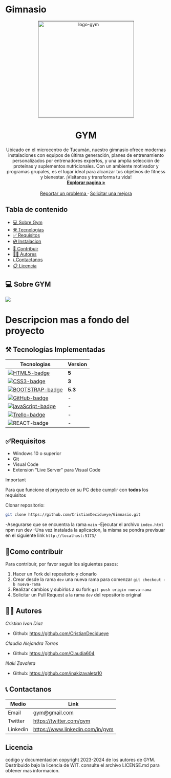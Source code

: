 <!-- Readme -->
# Gimnasio
<div align= "center">
    <a href=''>
    <img src='.././/assets/logoReadme.jpg' alt='logo-gym' width='300'/>
    </a>
    <h1>GYM</h1>
    <p>
     Ubicado en el microcentro de Tucumán, nuestro gimnasio ofrece modernas instalaciones con equipos de última generación, planes de entrenamiento personalizados por entrenadores expertos, y una amplia selección de proteínas y suplementos nutricionales. Con un ambiente motivador y programas grupales, es el lugar ideal para alcanzar tus objetivos de fitness y bienestar. ¡Visítanos y transforma tu vida!
    <br>
    <a href=''>
    <strong>Explorar pagina » </strong>
    </a>
    <br>
    <br>
    <a href=''>
    Reportar un problema
    </a>
    ·
    <a href=''>
    Solicitar una mejora
    </a>
    </p>
</div>

## Tabla de contenido

- [💻 Sobre Gym](#💻-sobre-gym)
- [⚒️ Tecnologias](#⚒️-tecnologías-implementadas)
- [✅ Requisitos](#✅requisitos)
- [💿 Instalacion](#💿instalacion-y-uso)
- [🤝 Contribuir](#🤝como-contribuir)
- [👩‍💻 Autores](#👩‍💻-autores)
- [📞 Contactanos](#📞-contactanos)
- [📋 Licencia](#licencia)

## 💻 Sobre GYM
<img src="./img/nuestroLocal.jpg" />

# Descripcion mas a fondo del proyecto

## ⚒️ Tecnologías Implementadas

| Tecnologias                           | Version |
| ------------------------------------- | ------- |
| [![HTML5-badge]][HTML-url]            | **5**   |
| [![CSS3-badge]][CSS3-url]             | **3**   |
| [![BOOTSTRAP-badge]][BOOTSTRAP-url]   | **5.3** |
| [![GitHub-badge]][GitHub-url]         | -       |
| [![javaScript-badge]][javaScript-url] | -       |
| [![Trello-badge]][Trello-url]         | -       |
| ![REACT-badge]          | -       |

## ✅Requisitos

- Windows 10 o superior
- Git
- Visual Code
- Extension "Live Server" para Visual Code

> [!IMPORTANT]
> Para que funcione el proyecto en su PC debe cumplir con **todos** los requisitos

Clonar repositorio:

```bash
git clone https://github.com/CristianDecidueye/Gimnasio.git
```

-Asegurarse que se encuentra la rama `main`
-Ejecutar el archivo `index.html` npm run dev
-Una vez instalada la aplicacion, la misma se pondra previsuar en el siguiente link `http://localhost:5173/`

## 🤝Como contribuir

Para contribuir, por favor seguir los siguientes pasos:

1. Hacer un Fork del repositorio y clonarlo
2. Crear desde la rama `dev` una nueva rama para comenzar `git checkout -b nueva-rama`
3. Realizar cambios y subirlos a su fork `git push origin nueva-rama`
4. Solicitar un Pull Request a la rama `dev` del repositorio original


## 👩‍💻 Autores


_Cristian Ivan Diaz_
- Github: https://github.com/CristianDecidueye

_Claudia Alejandra Torres_
- Github: https://github.com/Claudia604

_Iñaki Zavaleta_
- Github: https://github.com/inakizavaleta10

## 📞 Contactanos

| Medio    | Link                                    |
| -------- | --------------------------------------- |
| Email    | gym@gmail.com                   |
| Twitter  | https://twitter.com/gym        |
| Linkedin | https://www.linkedin.com/in/gym |

## Licencia

codigo y documentacion copyright 2023-2024 de los autores de GYM. Destribuido bajo la licencia de WIT. consulte el archivo LICENSE.md para obtener mas informacion.




















<!-- markdown links & images -->

[HTML5-badge]: https://img.shields.io/badge/HTML5-E34F26?style=for-the-badge&logo=html5&logoColor=white
[HTML-url]: https://html.com/tags/
[CSS3-badge]: https://img.shields.io/badge/CSS3-1572B6?style=for-the-badge&logo=css3&logoColor=white
[CSS3-url]: https://www.w3.org/Style/CSS/
[BOOTSTRAP-badge]: https://img.shields.io/badge/Bootstrap-563D7C?style=for-the-badge&logo=bootstrap&logoColor=white
[BOOTSTRAP-url]: https://getbootstrap.com/
[GitHub-badge]: https://img.shields.io/badge/GitHub-100000?style=for-the-badge&logo=github&logoColor=white
[GitHub-url]: https://github.com/
[Trello-badge]: https://img.shields.io/badge/Trello-0052CC?style=for-the-badge&logo=trello&logoColor=white
[Trello-url]: https://trello.com/
[JavaScript-badge]: https://img.shields.io/badge/JavaScript-323330?style=for-the-badge&logo=javascript&logoColor=F7DF1E
[JavaScript-url]: https://www.javascript.com/
[REACT-badge]: https://img.shields.io/badge/react%20-%2320232a.svg?&style=for-the-badge&logo=react&logoColor=%2361DAFB
[REACT-URL]: https://react.dev
